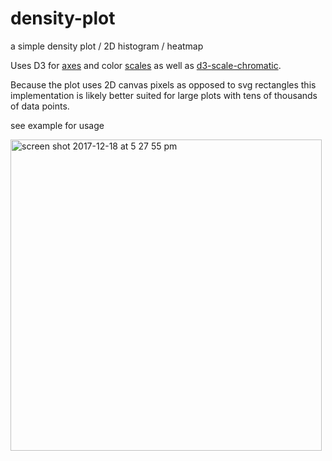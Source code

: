 # density-plot
a simple density plot / 2D histogram / heatmap

Uses D3 for [axes](https://github.com/d3/d3-axis) and color [scales](https://github.com/d3/d3-scale) as well as [d3-scale-chromatic](https://github.com/d3/d3-scale-chromatic).

Because the plot uses 2D canvas pixels as opposed to svg rectangles this implementation is likely better suited for large plots with tens of thousands of data points.

see example for usage

<img width="498" alt="screen shot 2017-12-18 at 5 27 55 pm" src="https://user-images.githubusercontent.com/232036/34133285-833991de-e419-11e7-96d7-a3d9f02eaadd.png">
